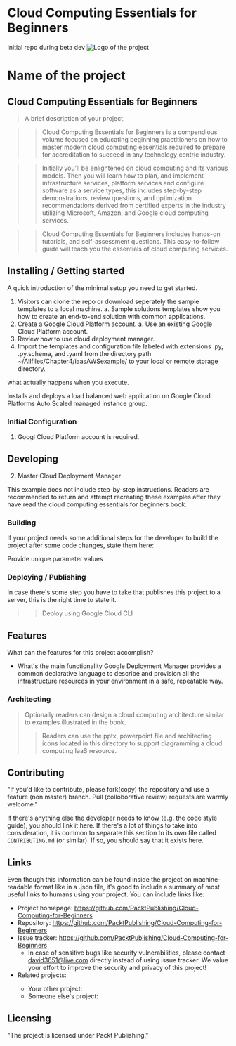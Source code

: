 # Cloud Computing Essentials for Beginners
Initial repo during beta dev
![Logo of the project](https://www.stratospherenetworks.com/blog/wp-content/uploads/2020/05/iStock-1137011043.jpg)

# Name of the project
## Cloud Computing Essentials for Beginners

> A brief description of your project.

>> Cloud Computing Essentials for Beginners is a compendious volume focused on educating beginning practitioners on how to master modern cloud computing essentials required to prepare for accreditation to succeed in any technology centric industry.

>> Initially you’ll be enlightened on cloud computing and its various models. Then you will learn how to plan, and implement infrastructure services, platform services and configure software as a service types, this includes step-by-step demonstrations, review questions, and optimization recommendations derived from certified experts in the industry utilizing Microsoft, Amazon, and Google cloud computing services.

>> Cloud Computing Essentials for Beginners includes hands-on tutorials, and self-assessment questions. This easy-to-follow guide will teach you the essentials of cloud computing services.

## Installing / Getting started

A quick introduction of the minimal setup you need to get started.

1. Visitors can clone the repo or download seperately the sample templates to a local machine.
    a. Sample solutions templates show you how to create an end-to-end solution with common applications.
2. Create a Google Cloud Platform account.
    a. Use an existing Google Cloud Platform account.
3. Review how to use cloud deployment manager.
4. Import the templates and configuration file labeled with extensions .py, .py.schema, and .yaml from the directory path ~/Allfiles/Chapter4/iaasAWSexample/ to your local or remote storage directory.


what actually happens when you execute.

Installs and deploys a load balanced web application on Google Cloud Platforms Auto Scaled managed instance group.

### Initial Configuration

1. Googl Cloud Platform account is required.



## Developing

2. Master Cloud Deployment Manager

This example does not include step-by-step instructions.
Readers are recommended to return and attempt recreating these examples after they have read the cloud computing essentials for beginners book.

### Building

If your project needs some additional steps for the developer to build the
project after some code changes, state them here:

Provide unique parameter values

### Deploying / Publishing

In case there's some step you have to take that publishes this project to a
server, this is the right time to state it.

>> Deploy using Google Cloud CLI


## Features

What can the features for this project accomplish?
* What's the main functionality
Google Deployment Manager provides a common declarative language to describe and provision all the infrastructure resources in your environment in a safe, repeatable way.

### Architecting
> Optionally readers can design a cloud computing architecture similar to examples illustrated in the book.
>> Readers can use the pptx, powerpoint file and architecting icons located in this directory to support diagramming a cloud computing IaaS resource.

## Contributing


"If you'd like to contribute, please fork(copy) the repository and use a feature (non master)
branch. Pull (colloborative review) requests are warmly welcome."

If there's anything else the developer needs to know (e.g. the code style
guide), you should link it here. If there's a lot of things to take into
consideration, it is common to separate this section to its own file called
`CONTRIBUTING.md` (or similar). If so, you should say that it exists here.

## Links

Even though this information can be found inside the project on machine-readable
format like in a .json file, it's good to include a summary of most useful
links to humans using your project. You can include links like:

- Project homepage: https://github.com/PacktPublishing/Cloud-Computing-for-Beginners
- Repository: https://github.com/PacktPublishing/Cloud-Computing-for-Beginners
- Issue tracker: https://github.com/PacktPublishing/Cloud-Computing-for-Beginners
  - In case of sensitive bugs like security vulnerabilities, please contact
    david3651@live.com directly instead of using issue tracker. We value your effort
    to improve the security and privacy of this project!
- Related projects: <place holder>
  - Your other project: <place holder>
  - Someone else's project: <place holder>


## Licensing

"The project is licensed under Packt Publishing."
